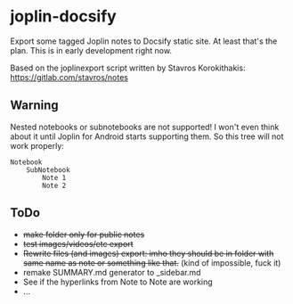 # joplin-docsify
Export some tagged Joplin notes to Docsify static site. At least that's the plan.
This is in early development right now.

Based on the joplinexport script written by Stavros Korokithakis: https://gitlab.com/stavros/notes

## Warning
Nested notebooks or subnotebooks are not supported!
I won't even think about it until Joplin for Android starts supporting them.
So this tree will not work properly:
```
Notebook
    SubNotebook
        Note 1
        Note 2
```


## ToDo
- ~~make folder only for public notes~~
- ~~test images/videos/etc export~~
- ~~Rewrite files (and images) export: imho they should be in folder with same name as note or something like that.~~ (kind of impossible, fuck it)
- remake SUMMARY.md generator to _sidebar.md
- See if the hyperlinks from Note to Note are working 
- ...
